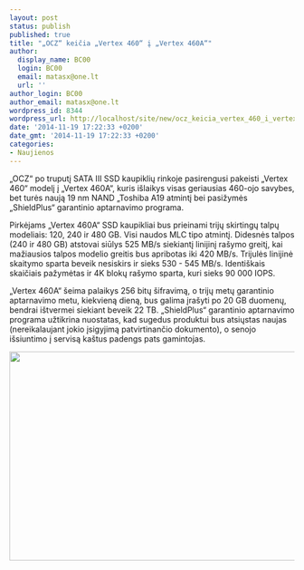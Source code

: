 ```yaml
---
layout: post
status: publish
published: true
title: "„OCZ“ keičia „Vertex 460“ į „Vertex 460A“"
author:
  display_name: BC00
  login: BC00
  email: matasx@one.lt
  url: ''
author_login: BC00
author_email: matasx@one.lt
wordpress_id: 8344
wordpress_url: http://localhost/site/new/ocz_keicia_vertex_460_i_vertex_460a/
date: '2014-11-19 17:22:33 +0200'
date_gmt: '2014-11-19 17:22:33 +0200'
categories:
- Naujienos
---
```

<p>
	&bdquo;OCZ&ldquo; po truputį SATA III SSD kaupiklių rinkoje pasirengusi pakeisti &bdquo;Vertex 460&ldquo; modelį į &bdquo;Vertex 460A&ldquo;, kuris i&scaron;laikys visas geriausias 460-ojo savybes, bet turės naują 19 nm NAND &bdquo;Toshiba A19 atmintį bei pasižymės &bdquo;ShieldPlus&ldquo; garantinio aptarnavimo programa.</p>
<p>
	Pirkėjams &bdquo;Vertex 460A&ldquo; SSD kaupikliai bus prieinami trijų skirtingų talpų modeliais: 120, 240 ir 480 GB. Visi naudos MLC tipo atmintį. Didesnės talpos (240 ir 480 GB) atstovai siūlys 525 MB/s siekiantį linijinį ra&scaron;ymo greitį, kai mažiausios talpos modelio greitis bus apribotas iki 420 MB/s. Trijulės linijinė skaitymo sparta beveik nesiskirs ir sieks 530 - 545 MB/s. Identi&scaron;kais skaičiais pažymėtas ir 4K blokų ra&scaron;ymo sparta, kuri sieks 90 000 IOPS.</p>
<p>
	&bdquo;Vertex 460A&ldquo; &scaron;eima palaikys 256 bitų &scaron;ifravimą, o trijų metų garantinio aptarnavimo metu, kiekvieną dieną, bus galima įra&scaron;yti po 20 GB duomenų, bendrai i&scaron;tvermei siekiant beveik 22 TB. &bdquo;ShieldPlus&ldquo; garantinio aptarnavimo programa užtikrina nuostatas, kad sugedus produktui bus atsiųstas naujas (nereikalaujant jokio įsigyjimą patvirtinančio dokumento), o senojo i&scaron;siuntimo į servisą ka&scaron;tus padengs pats gamintojas.</p>
<p>
	<img alt="" src="http://technews.lt/userfiles/Vertex460A.jpg" style="font-size: 12px; width: 520px; height: 369px;" /></p>
